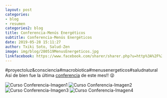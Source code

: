 ```yaml
---
layout: post
categories:
- blog
- resumen
categories2: blog
title: Conferencia-Menús Energéticos
subtitle: Conferencia-Menús Energéticos
date: 2019-05-28 15:11:27
author: Txiki Soto, Salud-Zen
image: img/blog/280519MenusEnergeticos.jpg
linkfacebook: https://www.facebook.com/sharer/sharer.php?u=http%3A%2F%2Fsalud-zen.com%2Fblog%2F2019%2F05%2F28%2Fconferencias-resumen-menus-energeticos.html&amp;src=sdkpreparse
---
```

#proyectoluz&consciencia#macrobiotica#menusenergeticos#saludnatural
Así de bien fue la última [conferencia][curso] de este mes!! 😜

![Curso Conferencia-Imagen1][img1]
![Curso Conferencia-Imagen2][img2]
![Curso Conferencia-Imagen3][img3]
![Curso Conferencia-Imagen4][img4]


[curso]:{{site.url}}{{site.baseurl}}/evento/2019/05/10/conferencia-menus-energeticos.html
[img1]:{{site.url}}{{site.baseurl}}/img/blog/280519_ConferenciaMenusEnergeticos_1.jpg
[img2]:{{site.url}}{{site.baseurl}}/img/blog/280519_ConferenciaMenusEnergeticos_2.jpg
[img3]:{{site.url}}{{site.baseurl}}/img/blog/280519_ConferenciaMenusEnergeticos_3.jpg
[img4]:{{site.url}}{{site.baseurl}}/img/blog/280519_ConferenciaMenusEnergeticos_4.jpg
